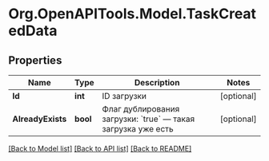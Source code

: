 # Org.OpenAPITools.Model.TaskCreatedData

## Properties

Name | Type | Description | Notes
------------ | ------------- | ------------- | -------------
**Id** | **int** | ID загрузки | [optional] 
**AlreadyExists** | **bool** | Флаг дублирования загрузки: &#x60;true&#x60; — такая загрузка уже есть  | [optional] 

[[Back to Model list]](../README.md#documentation-for-models) [[Back to API list]](../README.md#documentation-for-api-endpoints) [[Back to README]](../README.md)

